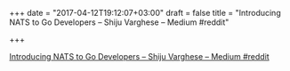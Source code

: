 +++
date = "2017-04-12T19:12:07+03:00"
draft = false
title = "Introducing NATS to Go Developers – Shiju Varghese – Medium  #reddit"

+++

<p><a href="https://t.co/QzJUUHFLMg">Introducing NATS to Go Developers – Shiju Varghese – Medium  #reddit</a></p>